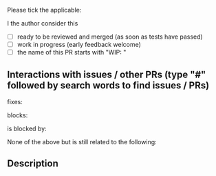 Please tick the applicable:

I the author consider this
 - [ ] ready to be reviewed and merged (as soon as tests have passed)
 - [ ] work in progress (early feedback welcome)
  - [ ] the name of this PR starts with "WIP: "
 
## Interactions with issues / other PRs (type "#" followed by search words to find issues / PRs)

fixes:

blocks:

is blocked by:

None of the above but is still related to the following:

## Description
